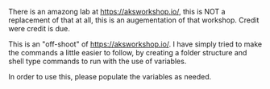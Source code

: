 There is an amazong lab at https://aksworkshop.io/, this is NOT a replacement of that at all, this is an augementation of that workshop. Credit were credit is due.

This is an "off-shoot" of https://aksworkshop.io/. I have simply tried to make the commands a little easier to follow, by creating a folder structure and shell type commands to run with the use of variables.

In order to use this, please populate the variables as needed.